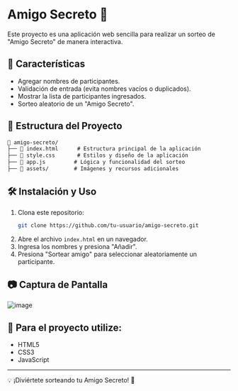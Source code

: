 <h1> Amigo Secreto 🎁 </h1> 

Este proyecto es una aplicación web sencilla para realizar un sorteo de "Amigo Secreto" de manera interactiva.

## 🚀 Características

- Agregar nombres de participantes.
- Validación de entrada (evita nombres vacíos o duplicados).
- Mostrar la lista de participantes ingresados.
- Sorteo aleatorio de un "Amigo Secreto".

## 📂 Estructura del Proyecto

```md
📁 amigo-secreto/
├── 📄 index.html      # Estructura principal de la aplicación
├── 🎨 style.css       # Estilos y diseño de la aplicación
├── 📜 app.js         # Lógica y funcionalidad del sorteo
├── 📁 assets/        # Imágenes y recursos adicionales
```

## 🛠️ Instalación y Uso

1. Clona este repositorio:
   ```bash
   git clone https://github.com/tu-usuario/amigo-secreto.git
   ```
2. Abre el archivo `index.html` en un navegador.
3. Ingresa los nombres y presiona "Añadir".
4. Presiona "Sortear amigo" para seleccionar aleatoriamente un participante.

## 📷 Captura de Pantalla

![image](https://github.com/user-attachments/assets/ce97d4b4-a255-4220-ad29-7d36e6f3d3e8)


## 🎯 Para el proyecto utilize:

- HTML5
- CSS3
- JavaScript

---
💡 ¡Diviértete sorteando tu Amigo Secreto! 🎉

